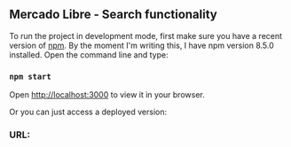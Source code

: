 ## Mercado Libre - Search functionality

To run the project in development mode, first make sure you have a recent version of [npm](https://docs.npmjs.com/downloading-and-installing-node-js-and-npm). By the moment I'm writing this, I have npm version 8.5.0 installed. Open the command line and type:

### `npm start`

Open [http://localhost:3000](http://localhost:3000) to view it in your browser.


Or you can just access a deployed version:

### URL:
